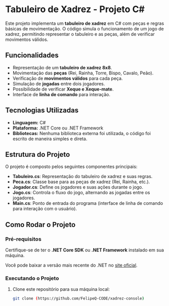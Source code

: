 # Tabuleiro de Xadrez - Projeto C#

Este projeto implementa um **tabuleiro de xadrez** em C# com peças e regras básicas de movimentação. O código simula o funcionamento de um jogo de xadrez, permitindo representar o tabuleiro e as peças, além de verificar movimentos válidos.

## Funcionalidades

- Representação de um **tabuleiro de xadrez 8x8**.
- Movimentação das **peças** (Rei, Rainha, Torre, Bispo, Cavalo, Peão).
- Verificação de **movimentos válidos** para cada peça.
- Simulação de **jogadas** entre dois jogadores.
- Possibilidade de verificar **Xeque e Xeque-mate**.
- Interface de **linha de comando** para interação.

## Tecnologias Utilizadas

- **Linguagem:** C#
- **Plataforma:** .NET Core ou .NET Framework
- **Bibliotecas:** Nenhuma biblioteca externa foi utilizada, o código foi escrito de maneira simples e direta.

## Estrutura do Projeto

O projeto é composto pelos seguintes componentes principais:

- **Tabuleiro.cs**: Representação do tabuleiro de xadrez e suas regras.
- **Peca.cs**: Classe base para as peças de xadrez (Rei, Rainha, etc.).
- **Jogador.cs**: Define os jogadores e suas ações durante o jogo.
- **Jogo.cs**: Controla o fluxo do jogo, alternando as jogadas entre os jogadores.
- **Main.cs**: Ponto de entrada do programa (interface de linha de comando para interação com o usuário).

## Como Rodar o Projeto

### Pré-requisitos

Certifique-se de ter o **.NET Core SDK** ou **.NET Framework** instalado em sua máquina.

Você pode baixar a versão mais recente do .NET no [site oficial](https://dotnet.microsoft.com/download).

### Executando o Projeto

1. Clone este repositório para sua máquina local:

   ```bash
   git clone (https://github.com/FelipeQ-CODE/xadrez-console)
